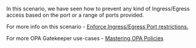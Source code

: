 In this scenario, we have seen how to prevent any kind of Ingress/Egress access based on the port or a range of ports provided.

For more info on this scenario - [Enforce Ingress/Egress Port restrictions.](https://cloudsecops.com/network-policy-2)

For more OPA Gatekeeper use-cases - [Mastering OPA Policies](https://cloudsecops.com/opa-gatekeeper)
